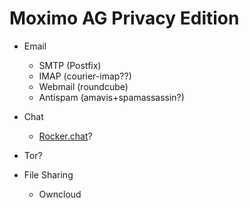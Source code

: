 # Moximo AG Privacy Edition

- Email
  - SMTP (Postfix)
  - IMAP (courier-imap??)
  - Webmail (roundcube)
  - Antispam (amavis+spamassassin?)

- Chat
  - [Rocker.chat](https://rocket.chat/community)?

- Tor?

- File Sharing
  - Owncloud


